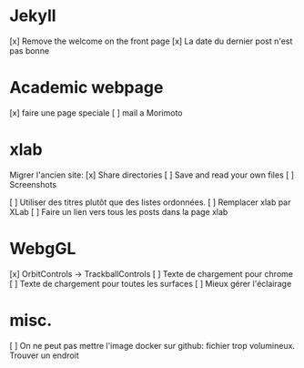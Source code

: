 # Jekyll

[x] Remove the welcome on the front page
[x] La date du dernier post n'est pas bonne

# Academic webpage

[x] faire une page speciale
[ ] mail a Morimoto

# xlab

Migrer l'ancien site:
[x] Share directories
[ ] Save and read your own files
[ ] Screenshots

[ ] Utiliser des titres plutôt que des listes ordonnées.
[ ] Remplacer xlab par XLab
[ ] Faire un lien vers tous les posts dans la page xlab

# WebgGL

[x] OrbitControls -> TrackballControls
[ ] Texte de chargement pour chrome
[ ] Texte de chargement pour toutes les surfaces
[ ] Mieux gérer l'éclairage

# misc.

[ ] On ne peut pas mettre l'image docker sur github: fichier trop volumineux. Trouver un endroit
